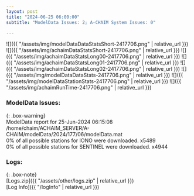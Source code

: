 ```yaml
---
layout: post
title: "2024-06-25 06:00:00"
subtitle: "ModelData Issues: 2; A-CHAIM System Issues: 0"

---
```


![]({{ "/assets/img/modelDataDataStatsShort-2417706.png" | relative_url }})
![]({{ "/assets/img/achaimDataStatsShort-2417706.png" | relative_url }})
![]({{ "/assets/img/achaimDataStatsLong00-2417706.png" | relative_url }})
![]({{ "/assets/img/achaimDataStatsLong01-2417706.png" | relative_url }})
![]({{ "/assets/img/achaimDataStatsLong02-2417706.png" | relative_url }})
![]({{ "/assets/img/modelDataDataStats-2417706.png" | relative_url }})
![]({{ "/assets/img/modelDataStationStats-2417706.png" | relative_url }})
![]({{ "/assets/img/achaimRunTime-2417706.png" | relative_url }})


### ModelData Issues:  
  
{: .box-warning}  
 ModelData report for 25-Jun-2024 06:15:08   
 /home/chaim/ACHAIM_SERVER/A-CHAIM/modelData/2024/177/06/modelData.mat   
 0% of all possible stations for IONO were downloaded. x5489   
 0% of all possible stations for SENTINEL were downloaded. x4944   
  


### Logs:  
  
{: .box-note}  
[Logs.zip]({{ "/assets/other/logs.zip" | relative_url }})  
[Log Info]({{ "/logInfo" | relative_url }})  
